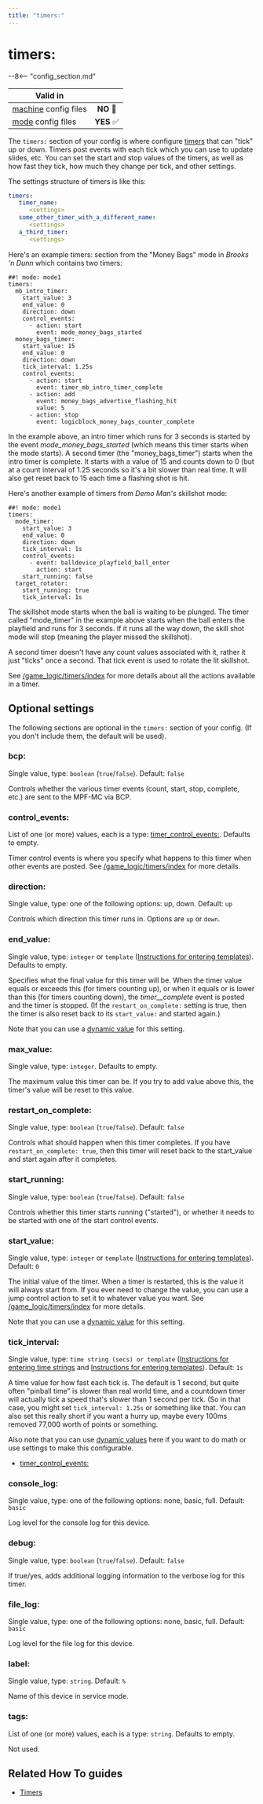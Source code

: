 ```yaml
---
title: "timers:"
---
```


# timers:


--8<-- "config_section.md"

| Valid in | |
|-----|:----:|
|[machine](instructions/machine_config.md) config files |**NO** :no_entry_sign:|
|[mode](instructions/mode_config.md) config files|**YES** :white_check_mark:|

The `timers:` section of your config is where configure
[timers](../game_logic/timers.md) that
can "tick" up or down. Timers post events with each tick which you can
use to update slides, etc. You can set the start and stop values of the
timers, as well as how fast they tick, how much they change per tick,
and other settings.

The settings structure of timers is like this:

``` yaml
timers:
   timer_name:
      <settings>
   some_other_timer_with_a_different_name:
      <settings>
   a_third_timer:
      <settings>
```

Here's an example timers: section from the "Money Bags" mode in
*Brooks 'n Dunn* which contains two timers:

``` mpf-config
##! mode: mode1
timers:
  mb_intro_timer:
    start_value: 3
    end_value: 0
    direction: down
    control_events:
      - action: start
        event: mode_money_bags_started
  money_bags_timer:
    start_value: 15
    end_value: 0
    direction: down
    tick_interval: 1.25s
    control_events:
      - action: start
        event: timer_mb_intro_timer_complete
      - action: add
        event: money_bags_advertise_flashing_hit
        value: 5
      - action: stop
        event: logicblock_money_bags_counter_complete
```

In the example above, an intro timer which runs for 3 seconds is started
by the event *mode_money_bags_started* (which means this timer starts
when the mode starts). A second timer (the "money_bags_timer") starts
when the intro timer is complete. It starts with a value of 15 and
counts down to 0 (but at a count interval of 1.25 seconds so it's a bit
slower than real time. It will also get reset back to 15 each time a
flashing shot is hit.

Here's another example of timers from *Demo Man's* skillshot mode:

``` mpf-config
##! mode: mode1
timers:
  mode_timer:
    start_value: 3
    end_value: 0
    direction: down
    tick_interval: 1s
    control_events:
      - event: balldevice_playfield_ball_enter
        action: start
    start_running: false
  target_rotator:
    start_running: true
    tick_interval: 1s
```

The skillshot mode starts when the ball is waiting to be plunged. The
timer called "mode_timer" in the example above starts when the ball
enters the playfield and runs for 3 seconds. If it runs all the way
down, the skill shot mode will stop (meaning the player missed the
skillshot).

A second timer doesn't have any count values associated with it, rather
it just "ticks" once a second. That tick event is used to rotate the
lit skillshot.

See [/game_logic/timers/index](timer_control_events.md) for more
details about all the actions available in a timer.

## Optional settings

The following sections are optional in the `timers:` section of your
config. (If you don't include them, the default will be used).

### bcp:

Single value, type: `boolean` (`true`/`false`). Default: `false`

Controls whether the various timer events (count, start, stop, complete,
etc.) are sent to the MPF-MC via BCP.

### control_events:

List of one (or more) values, each is a type:
[timer_control_events:](timer_control_events.md). Defaults to empty.

Timer control events is where you specify what happens to this timer
when other events are posted. See
[/game_logic/timers/index](timer_control_events.md) for more details.

### direction:

Single value, type: one of the following options: up, down. Default:
`up`

Controls which direction this timer runs in. Options are `up` or `down`.

### end_value:

Single value, type: `integer` or `template`
([Instructions for entering templates](instructions/dynamic_values.md)). Defaults to empty.

Specifies what the final value for this timer will be. When the timer
value equals or exceeds this (for timers counting up), or when it equals
or is lower than this (for timers counting down), the
*timer_<name>_complete* event is posted and the timer is stopped.
(If the `restart_on_complete:` setting is true, then the timer is also
reset back to its `start_value:` and started again.)

Note that you can use a
[dynamic value](instructions/dynamic_values.md) for this setting.

### max_value:

Single value, type: `integer`. Defaults to empty.

The maximum value this timer can be. If you try to add value above this,
the timer's value will be reset to this value.

### restart_on_complete:

Single value, type: `boolean` (`true`/`false`). Default: `false`

Controls what should happen when this timer completes. If you have
`restart_on_complete: true`, then this timer will reset back to the
start_value and start again after it completes.

### start_running:

Single value, type: `boolean` (`true`/`false`). Default: `false`

Controls whether this timer starts running ("started"), or whether it
needs to be started with one of the start control events.

### start_value:

Single value, type: `integer` or `template`
([Instructions for entering templates](instructions/dynamic_values.md)). Default: `0`

The initial value of the timer. When a timer is restarted, this is the
value it will always start from. If you ever need to change the value,
you can use a jump control action to set it to whatever value you want.
See [/game_logic/timers/index](timer_control_events.md) for more
details.

Note that you can use a
[dynamic value](instructions/dynamic_values.md) for this setting.

### tick_interval:

Single value, type: `time string (secs) or template`
([Instructions for entering time strings](instructions/time_strings.md) and
[Instructions for entering templates](instructions/dynamic_values.md)). Default: `1s`

A time value for how fast each tick is. The default is 1 second, but
quite often "pinball time" is slower than real world time, and a
countdown timer will actually tick a speed that's slower than 1 second
per tick. (So in that case, you might set `tick_interval: 1.25s` or
something like that. You can also set this really short if you want a
hurry up, maybe every 100ms removed 77,000 worth of points or something.

Also note that you can use
[dynamic values](instructions/dynamic_values.md) here if you want to do math or use settings to make this
configurable.

* [timer_control_events:](timer_control_events.md)

### console_log:

Single value, type: one of the following options: none, basic, full.
Default: `basic`

Log level for the console log for this device.

### debug:

Single value, type: `boolean` (`true`/`false`). Default: `false`

If true/yes, adds additional logging information to the verbose log for
this timer.

### file_log:

Single value, type: one of the following options: none, basic, full.
Default: `basic`

Log level for the file log for this device.

### label:

Single value, type: `string`. Default: `%`

Name of this device in service mode.

### tags:

List of one (or more) values, each is a type: `string`. Defaults to
empty.

Not used.

## Related How To guides

* [Timers](../game_logic/timers.md)
